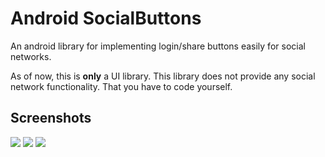 # Android SocialButtons
An android library for implementing login/share buttons easily for social networks.

As of now, this is **only** a UI library. This library does not provide any social network
functionality. That you have to code yourself. 

## Screenshots
![](./screenshots/screen1.ong) ![](./screenshots/screen2.ong) ![](./screenshots/screen3.ong)